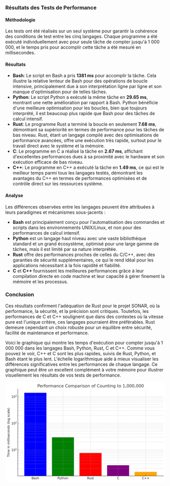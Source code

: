### Résultats des Tests de Performance

#### Méthodologie
Les tests ont été réalisés sur un seul système pour garantir la cohérence des conditions de test entre les cinq langages. Chaque programme a été exécuté individuellement avec pour seule tâche de compter jusqu'à 1 000 000, et le temps pris pour accomplir cette tâche a été mesuré en millisecondes.

#### Résultats
- **Bash**: Le script en Bash a pris **1381 ms** pour accomplir la tâche. Cela illustre la relative lenteur de Bash pour des opérations de boucle intensive, principalement due à son interprétation ligne par ligne et son manque d'optimisation pour de telles tâches.
- **Python**: Le script Python a exécuté la même tâche en **29.65 ms**, montrant une nette amélioration par rapport à Bash. Python bénéficie d'une meilleure optimisation pour les boucles, bien que toujours interprété, il est beaucoup plus rapide que Bash pour des tâches de calcul intensif.
- **Rust**: Le programme Rust a terminé la boucle en seulement **7.68 ms**, démontrant sa supériorité en termes de performance pour les tâches de bas niveau. Rust, étant un langage compilé avec des optimisations de performance avancées, offre une exécution très rapide, surtout pour le travail direct avec le système et la mémoire.
- **C**: Le programme en C a réalisé la tâche en **2.67 ms**, affichant d'excellentes performances dues à sa proximité avec le hardware et son exécution efficace de bas niveau.
- **C++**: Le programme en C++ a exécuté la tâche en **1.49 ms**, ce qui est le meilleur temps parmi tous les langages testés, démontrant les avantages du C++ en termes de performances optimisées et de contrôle direct sur les ressources système.

#### Analyse
Les différences observées entre les langages peuvent être attribuées à leurs paradigmes et mécanismes sous-jacents :
- **Bash** est principalement conçu pour l'automatisation des commandes et scripts dans les environnements UNIX/Linux, et non pour des performances de calcul intensif.
- **Python** est un langage haut niveau avec une vaste bibliothèque standard et un grand écosystème, optimisé pour une large gamme de tâches, mais il est limité par sa nature interprétée.
- **Rust** offre des performances proches de celles du C/C++, avec des garanties de sécurité supplémentaires, ce qui le rend idéal pour les applications nécessitant à la fois rapidité et fiabilité.
- **C** et **C++** fournissent les meilleures performances grâce à leur compilation directe en code machine et leur capacité à gérer finement la mémoire et les processus.

### Conclusion
Ces résultats confirment l'adéquation de Rust pour le projet SONAR, où la performance, la sécurité, et la précision sont critiques. Toutefois, les performances de C et C++ soulignent que dans des contextes où la vitesse pure est l'unique critère, ces langages pourraient être préférables. Rust demeure cependant un choix robuste pour un équilibre entre sécurité, facilité de maintenance et performance.

Voici le graphique qui montre les temps d'exécution pour compter jusqu'à 1 000 000 dans les langages Bash, Python, Rust, C et C++. Comme vous pouvez le voir, C++ et C sont les plus rapides, suivis de Rust, Python, et Bash étant le plus lent. L'échelle logarithmique aide à mieux visualiser les différences significatives entre les performances de chaque langage. Ce graphique peut être un excellent complément à votre mémoire pour illustrer visuellement les résultats de vos tests de performance.

![Graphique des performances](assets/graphe.png)